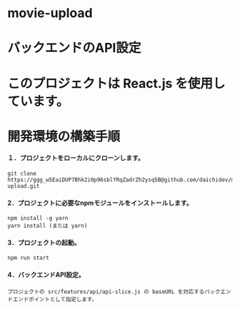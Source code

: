 # movie-upload

# バックエンドのAPI設定
# このプロジェクトは React.js を使用しています。

# 開発環境の構築手順

#### １．プロジェクトをローカルにクローンします。
```
git clone https://ggg_w5EaiDUP7Bhk2i0p96sblYRqZadrZh2ysq5B@github.com/daichidev/movie-upload.git
```
#### 2．プロジェクトに必要なnpmモジュールをインストールします。
```
npm install -g yarn
yarn install (または yarn)
```
#### 3．プロジェクトの起動。
```
npm run start
```
#### 4．バックエンドAPI設定。
```
プロジェクトの src/features/api/api-slice.js の baseURL を対応するバックエンドエンドポイントとして指定します。
```
